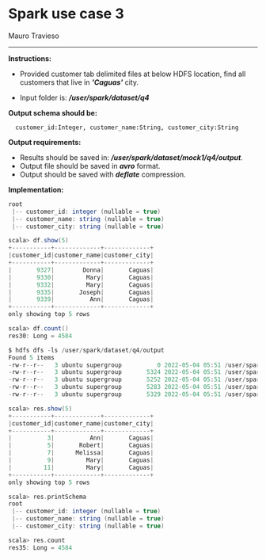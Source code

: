 # Spark use case 3

Mauro Travieso

---

**Instructions:**

  * Provided customer tab delimited files at below HDFS location, find all customers that live in ***'Caguas'*** city.

  * Input folder is: ***/user/spark/dataset/q4***

**Output schema should be:**
```
  customer_id:Integer, customer_name:String, customer_city:String
```
**Output requirements:**

  * Results should be saved in: ***/user/spark/dataset/mock1/q4/output***.
  * Output file should be saved in ***avro*** format.
  * Output should be saved with ***deflate*** compression.

**Implementation:**

```scala
root
 |-- customer_id: integer (nullable = true)
 |-- customer_name: string (nullable = true)
 |-- customer_city: string (nullable = true)
```

```scala
scala> df.show(5)
+-----------+-------------+-------------+
|customer_id|customer_name|customer_city|
+-----------+-------------+-------------+
|       9327|        Donna|       Caguas|
|       9330|         Mary|       Caguas|
|       9332|         Mary|       Caguas|
|       9335|       Joseph|       Caguas|
|       9339|          Ann|       Caguas|
+-----------+-------------+-------------+
only showing top 5 rows
```

```scala
scala> df.count()
res30: Long = 4584
```

```scala
$ hdfs dfs -ls /user/spark/dataset/q4/output
Found 5 items
-rw-r--r--   3 ubuntu supergroup          0 2022-05-04 05:51 /user/spark/dataset/mock1/q4/output/_SUCCESS
-rw-r--r--   3 ubuntu supergroup       5324 2022-05-04 05:51 /user/spark/dataset/mock1/q4/output/part-00000-85505435-1cb6-4051-9298-7d67d1296726-c000.avro
-rw-r--r--   3 ubuntu supergroup       5252 2022-05-04 05:51 /user/spark/dataset/mock1/q4/output/part-00001-85505435-1cb6-4051-9298-7d67d1296726-c000.avro
-rw-r--r--   3 ubuntu supergroup       5283 2022-05-04 05:51 /user/spark/dataset/mock1/q4/output/part-00002-85505435-1cb6-4051-9298-7d67d1296726-c000.avro
-rw-r--r--   3 ubuntu supergroup       5329 2022-05-04 05:51 /user/spark/dataset/mock1/q4/output/part-00003-85505435-1cb6-4051-9298-7d67d1296726-c000.avro
```

```scala
scala> res.show(5)
+-----------+-------------+-------------+
|customer_id|customer_name|customer_city|
+-----------+-------------+-------------+
|          3|          Ann|       Caguas|
|          5|       Robert|       Caguas|
|          7|      Melissa|       Caguas|
|          9|         Mary|       Caguas|
|         11|         Mary|       Caguas|
+-----------+-------------+-------------+
only showing top 5 rows
```

```scala
scala> res.printSchema
root
 |-- customer_id: integer (nullable = true)
 |-- customer_name: string (nullable = true)
 |-- customer_city: string (nullable = true)
```

```scala
scala> res.count
res35: Long = 4584
```

